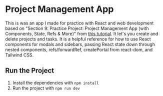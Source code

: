 # Project Management App

This is was an app I made for practice with React and web development based on "Section 9: Practice Project: Project Management App (with Components, State, Refs & More)" from [this tutorial](https://github.com/academind/react-complete-guide-course-resources). It let's you create and delete projects and tasks. It is a helpful reference for how to use React components for modals and sidebars, passing React state down through nested components, refs/forwardRef, createPortal from react-dom, and Tailwind CSS.

## Run the Project

1. Install the dependencies with `npm install`
2. Run the project with `npm run dev`